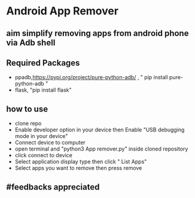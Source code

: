 # Android App Remover

## aim simplify removing apps from android phone via Adb shell

## Required Packages
- ppadb,https://pypi.org/project/pure-python-adb/ , " pip install pure-python-adb "
- flask, "pip install flask"
 

## how to use

- clone repo
- Enable developer option in your device then Enable "USB debugging mode in your device"
- Connect device to computer
- open terminal and "python3 App remover.py" inside cloned repository
- click connect to device
- Select application display type then click " List Apps"
- Select apps you want to remove then press remove 


#feedbacks appreciated 
- 
